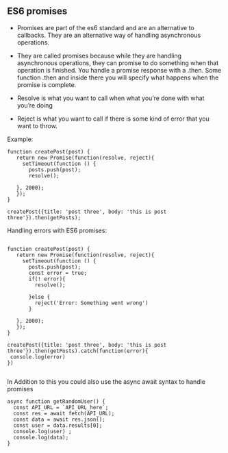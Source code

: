 ## ES6 promises 


* Promises are part of the es6 standard and are an alternative to callbacks. They are an alternative way of handling asynchronous operations. 


* They are called promises because while they are handling asynchronous operations, they can promise to do something when that operation is finished. You handle a promise response with a .then. Some function .then and inside there you will specify what happens when the promise is complete. 

* Resolve is what you want to call when what you’re done with what you’re doing 

* Reject is what you want to call if there is some kind of error that you want to throw. 

Example: 
```
function createPost(post) { 
   return new Promise(function(resolve, reject){
     setTimeout(function () {
       posts.push(post);
       resolve();
      
   }, 2000);
   });
}

createPost({title: 'post three', body: 'this is post three'}).then(getPosts);

``` 


Handling errors with ES6 promises: 
```
 
function createPost(post) { 
   return new Promise(function(resolve, reject){
     setTimeout(function () {
       posts.push(post);
       const error = true;
       if(! error){
         resolve();
 
       }else {
         reject('Error: Something went wrong')
       }
      
   }, 2000);
   });
}

createPost({title: 'post three', body: 'this is post three'}).then(getPosts).catch(function(error){
 console.log(error)
})


``` 


In Addition to this you could also use the async await syntax to handle promises 

```
async function getRandomUser() {
  const API_URL = `API_URL_here`;
  const res = await fetch(API_URL);
  const data = await res.json();
  const user = data.results[0];
  console.log(user) ; 
  console.log(data);
}
